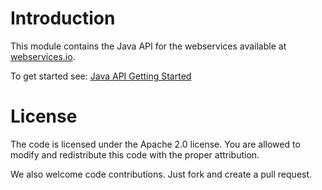 Introduction
============
This module contains the Java API for the webservices available at [webservices.io](http://webservices.io).

To get started see: [Java API Getting Started](http://webservices.io/java/api)

License
============
The code is licensed under the Apache 2.0 license. You are allowed to modify and redistribute this code with the proper attribution.

We also welcome code contributions. Just fork and create a pull request.